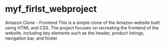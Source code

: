 # myf_firlst_webproject
  Amazon Clone - Frontend This is a simple clone of the Amazon website built using HTML and CSS. The project focuses on recreating the frontend of the website, including key elements such as the header, product listings, navigation bar, and footer.
